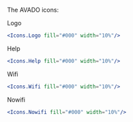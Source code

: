The AVADO icons:

Logo
```jsx
<Icons.Logo fill="#000" width="10%"/>
```

Help
```jsx
<Icons.Help fill="#000" width="10%"/>
```

Wifi
```jsx
<Icons.Wifi fill="#000" width="10%"/>
```

Nowifi
```jsx
<Icons.Nowifi fill="#000" width="10%"/>
```

